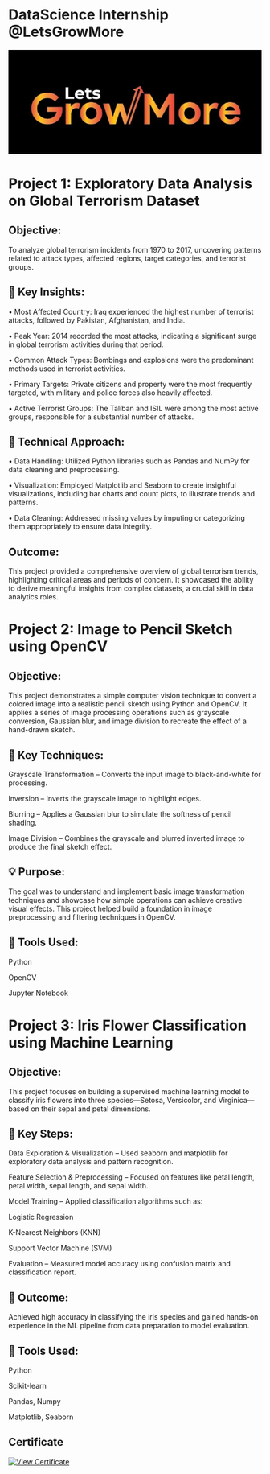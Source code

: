 # DataScience Internship @LetsGrowMore

![LetsGrowMore logo](https://github.com/Athira002/LGMVIP/blob/f60793a10e0e27a689f41b7fdbac44a8f44412ba/LetsGrowMorelogo.jpg)

# Project 1: Exploratory Data Analysis on Global Terrorism Dataset

## Objective:

To analyze global terrorism incidents from 1970 to 2017, uncovering patterns related to attack types, affected regions, target categories, and terrorist groups.

## 🔧 Key Insights:

• Most Affected Country: Iraq experienced the highest number of terrorist
attacks, followed by Pakistan, Afghanistan, and India.

• Peak Year: 2014 recorded the most attacks, indicating a significant surge in
global terrorism activities during that period.

• Common Attack Types: Bombings and explosions were the predominant
methods used in terrorist activities.

• Primary Targets: Private citizens and property were the most frequently
targeted, with military and police forces also heavily affected.

• Active Terrorist Groups: The Taliban and ISIL were among the most active
groups, responsible for a substantial number of attacks.

## 🧰 Technical Approach:

• Data Handling: Utilized Python libraries such as Pandas and NumPy for data
cleaning and preprocessing.

• Visualization: Employed Matplotlib and Seaborn to create insightful
visualizations, including bar charts and count plots, to illustrate trends and
patterns.

• Data Cleaning: Addressed missing values by imputing or categorizing them
appropriately to ensure data integrity.

## Outcome:

This project provided a comprehensive overview of global terrorism trends, highlighting
critical areas and periods of concern. It showcased the ability to derive meaningful
insights from complex datasets, a crucial skill in data analytics roles.


# Project 2: Image to Pencil Sketch using OpenCV

## Objective:

This project demonstrates a simple computer vision technique to convert a colored image into a realistic pencil sketch using Python and OpenCV. It applies a series of image processing operations such as grayscale conversion, Gaussian blur, and image division to recreate the effect of a hand-drawn sketch.

## 🔧 Key Techniques:

Grayscale Transformation – Converts the input image to black-and-white for processing.

Inversion – Inverts the grayscale image to highlight edges.

Blurring – Applies a Gaussian blur to simulate the softness of pencil shading.

Image Division – Combines the grayscale and blurred inverted image to produce the final sketch effect.

## 💡 Purpose:

The goal was to understand and implement basic image transformation techniques and showcase how simple operations can achieve creative visual effects. This project helped build a foundation in image preprocessing and filtering techniques in OpenCV.

## 🧰 Tools Used:

Python

OpenCV

Jupyter Notebook

# Project 3: Iris Flower Classification using Machine Learning

## Objective:

This project focuses on building a supervised machine learning model to classify iris flowers into three species—Setosa, Versicolor, and Virginica—based on their sepal and petal dimensions.

## 🧠 Key Steps:

Data Exploration & Visualization – Used seaborn and matplotlib for exploratory data analysis and pattern recognition.

Feature Selection & Preprocessing – Focused on features like petal length, petal width, sepal length, and sepal width.

Model Training – Applied classification algorithms such as:

Logistic Regression

K-Nearest Neighbors (KNN)

Support Vector Machine (SVM)

Evaluation – Measured model accuracy using confusion matrix and classification report.

## 🎯 Outcome:

Achieved high accuracy in classifying the iris species and gained hands-on experience in the ML pipeline from data preparation to model evaluation.

## 🧰 Tools Used:

Python

Scikit-learn

Pandas, Numpy

Matplotlib, Seaborn

## Certificate

[![View Certificate](https://img.shields.io/badge/Certificate-View-green)](https://github.com/Athira002/LGMVIP/blob/324a1fd421e2d52fccc4b3872a7e0aa86f4a3942/Athira%20Sreekumar%20.pdf)







